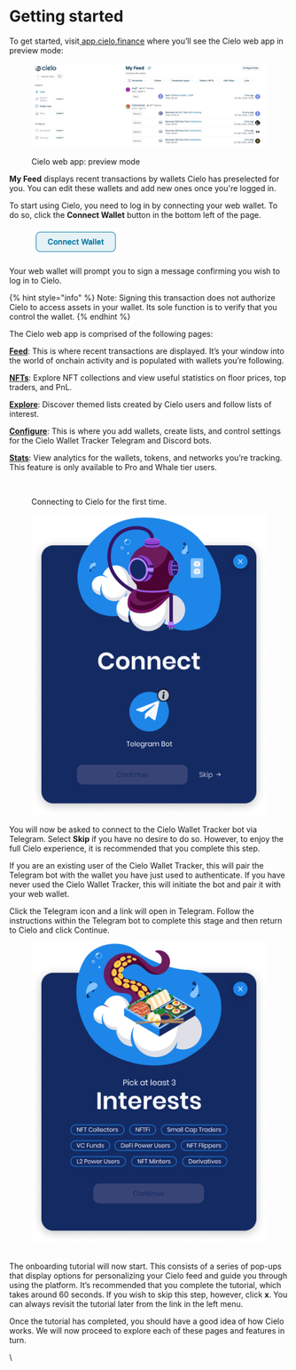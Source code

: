 # Getting started

To get started, visit[ app.cielo.finance](https://app.cielo.finance/) where you’ll see the Cielo web app in preview mode:



<figure><img src=".gitbook/assets/Screenshot 2024-03-02 at 13.01.00.png" alt=""><figcaption><p>Cielo web app: preview mode</p></figcaption></figure>



**My Feed** displays recent transactions by wallets Cielo has preselected for you. You can edit these wallets and add new ones once you're logged in.

To start using Cielo, you need to log in by connecting your web wallet. To do so, click the **Connect Wallet** button in the bottom left of the page.

<figure><img src=".gitbook/assets/Screenshot 2024-03-02 at 13.09.07.png" alt=""><figcaption></figcaption></figure>

Your web wallet will prompt you to sign a message confirming you wish to log in to Cielo.

{% hint style="info" %}
Note: Signing this transaction does not authorize Cielo to access assets in your wallet. Its sole function is to verify that you control the wallet.
{% endhint %}



The Cielo web app is comprised of the following pages:

[**Feed**](https://app.cielo.finance/feed): This is where recent transactions are displayed. It’s your window into the world of onchain activity and is populated with wallets you’re following.

[**NFTs**](https://app.cielo.finance/nft/trending): Explore NFT collections and view useful statistics on floor prices, top traders, and PnL.

[**Explore**](https://app.cielo.finance/explore): Discover themed lists created by Cielo users and follow lists of interest.

[**Configure**](https://app.cielo.finance/configure): This is where you add wallets, create lists, and control settings for the Cielo Wallet Tracker Telegram and Discord bots.

[**Stats**](https://app.cielo.finance/stats): View analytics for the wallets, tokens, and networks you’re tracking. This feature is only available to Pro and Whale tier users.



<figure><img src=".gitbook/assets/chrome-capture-2023-6-12 (1).gif" alt=""><figcaption><p>Connecting to Cielo for the first time.</p></figcaption></figure>



<figure><img src=".gitbook/assets/3_Cielo_onboarding_telegram.png" alt=""><figcaption></figcaption></figure>

You will now be asked to connect to the Cielo Wallet Tracker bot via Telegram. Select **Skip** if you have no desire to do so. However, to enjoy the full Cielo experience, it is recommended that you complete this step.

If you are an existing user of the Cielo Wallet Tracker, this will pair the Telegram bot with the wallet you have just used to authenticate. If you have never used the Cielo Wallet Tracker, this will initiate the bot and pair it with your web wallet.

Click the Telegram icon and a link will open in Telegram. Follow the instructions within the Telegram bot to complete this stage and then return to Cielo and click Continue.

<figure><img src=".gitbook/assets/4_Cielo_onboarding_interests.png" alt=""><figcaption></figcaption></figure>

\
The onboarding tutorial will now start. This consists of a series of pop-ups that display options for personalizing your Cielo feed and guide you through using the platform. It’s recommended that you complete the tutorial, which takes around 60 seconds. If you wish to skip this step, however, click **x**. You can always revisit the tutorial later from the link in the left menu.

Once the tutorial has completed, you should have a good idea of how Cielo works. We will now proceed to explore each of these pages and features in turn.

\
